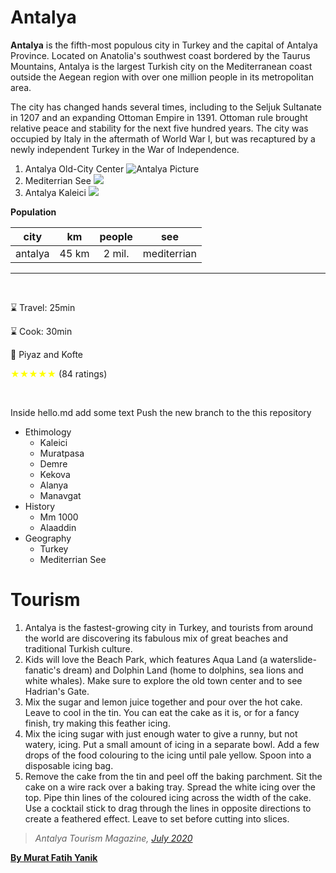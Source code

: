 # Antalya
**Antalya** is the fifth-most populous city in Turkey and the capital of Antalya Province. Located on Anatolia's southwest coast bordered by the Taurus Mountains, Antalya is the largest Turkish city on the Mediterranean coast outside the Aegean region with over one million people in its metropolitan area.

The city has changed hands several times, including to the Seljuk Sultanate in 1207 and an expanding Ottoman Empire in 1391. Ottoman rule brought relative peace and stability for the next five hundred years. The city was occupied by Italy in the aftermath of World War I, but was recaptured by a newly independent Turkey in the War of Independence. 

1. Antalya Old-City Center 
![Antalya Picture](https://media.pwue.de/816009-0.093300001575494913.jpg "Medterrian See")
2. Mediterrian See
![](
https://www.obapanelws1.com/hangar/cms/kalkansuntravel.net/icerikgaleri_14_X729uFYxeb4nptRZUC.jpg)
2. Antalya Kaleici
![](https://www.obapanelws1.com/hangar/cms/kalkansuntravel.net/icerikgaleri_14_a7A5mXherVkC9pzgdZ.jpg)




**Population**


| city     | km     | people  | see        |
| :---:    | :---:  | :---:   | :---:      |
| antalya  | 45 km  | 2 mil.  | mediterrian| 
---
<br>

:hourglass: Travel: 25min

:hourglass: Cook: 30min

:fork_and_knife: Piyaz and Kofte

<span style="color:yellow"> &#9733;&#9733;&#9733;&#9733;&#9733; </span> (84 ratings) 

<br>

Inside hello.md add some text
Push the new branch to the this repository


  - Ethimology
    * Kaleici
    * Muratpasa
    * Demre
    * Kekova
    * Alanya
    * Manavgat
- History
    * Mm 1000
    * Alaaddin 
- Geography
    * Turkey
    * Mediterrian See
  
# Tourism
  1. Antalya is the fastest-growing city in Turkey, and tourists from around the world are discovering its fabulous mix of great beaches and traditional Turkish culture. 
  2. Kids will love the Beach Park, which features Aqua Land (a waterslide-fanatic's dream) and Dolphin Land (home to dolphins, sea lions and white whales). Make sure to explore the old town center and to see Hadrian's Gate.
  3. Mix the sugar and lemon juice together and pour over the hot cake. Leave to cool in the tin. You can eat the cake as it is, or for a fancy finish, try making this feather icing.
  4. Mix the icing sugar with just enough water to give a runny, but not watery, icing. Put a small amount of icing in a separate bowl. Add a few drops of the food colouring to the icing until pale yellow. Spoon into a disposable icing bag.
  5. Remove the cake from the tin and peel off the baking parchment. Sit the cake on a wire rack over a baking tray. Spread the white icing over the top. Pipe thin lines of the coloured icing across the width of the cake. Use a cocktail stick to drag through the lines in opposite directions to create a feathered effect. Leave to set before cutting into slices.
   
 > *Antalya Tourism Magazine,* [*July 2020*](https://eksisozluk.com/antalya--32778)

  **[By Murat Fatih Yanik](https://eksisozluk.com/antalya--32778)**